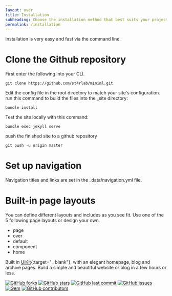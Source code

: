 ```yaml
---
layout: over
title: Installation
subheading: Choose the installation method that best suits your project.
permalink: /installation
---
```



Installation is very easy and fast via the command line.

# Clone the Github repository
First enter the following into your CLI.
~~~
git clone https://github.com/st4rlab/miniml.git
~~~
Edit the config file in the root directory to match your site's configuration.
run this command to build the files into the \_site directory:
~~~
bundle install
~~~
Test the site locally with this command:
~~~
bundle exec jekyll serve
~~~
push the finished site to a github repository
~~~
git push -u origin master
~~~


# Set up navigation
Navigation titles and links are set in the \_data/navigation.yml file.

# Built-in page layouts
You can define different layouts and includes as you see fit.
Use one of the 5 following page layouts or design your own.
* page
* over
* default
* component
* home



Built in [UiKit](https://getuikit.com/){:target="_ blank"}, with an elegant homepage, blog and archive pages. Build a simple and beautiful website or blog in a few hours or less.

[![GitHub forks](https://img.shields.io/github/forks/st4rlab/miniml.svg?style=for-the-badge&label=Fork)](https://github.com/isaacjosephhorton/miniml/fork/)
[![GitHub stars](https://img.shields.io/github/stars/st4rlab/miniml.svg?style=for-the-badge&label=Stars)](https://github.com/isaacjosephhorton/miniml/stargazers)
[![GitHub last commit](https://img.shields.io/github/last-commit/st4rlab/miniml.svg?style=for-the-badge)](https://github.com/isaacjosephhorton/miniml/commits/master)
[![GitHub issues](https://img.shields.io/github/issues-raw/st4rlab/miniml.svg?style=for-the-badge)](https://github.com/st4rlab/miniml/issues?q=is%3Aissue+is%3Aopen+sort%3Aupdated-desc)
[![Gem](https://img.shields.io/gem/dt/miniml?label=Gem&style=for-the-badge)](https://rubygems.org/gems/miniml)
[![GitHub contributors](https://img.shields.io/github/contributors/st4rlab/miniml.svg?style=for-the-badge)](https://github.com/st4rlab/miniml/graphs/contributors)
